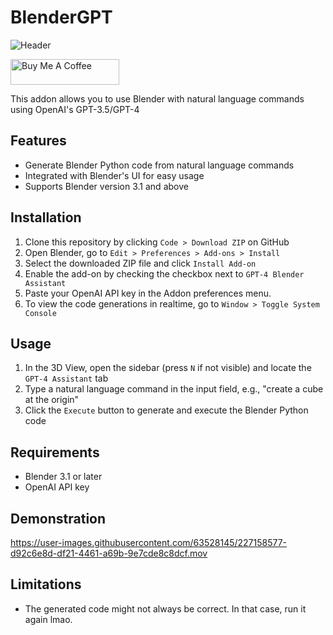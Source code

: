 # BlenderGPT
![Header](https://user-images.githubusercontent.com/63528145/227160213-6862cd5e-b31f-43ea-a5e5-6cc340a95617.png)



<a href="https://www.buymeacoffee.com/gd3kr" target="_blank"><img src="https://cdn.buymeacoffee.com/buttons/default-orange.png" alt="Buy Me A Coffee" height="41" width="174"></a>


This addon allows you to use Blender with natural language commands using OpenAI's GPT-3.5/GPT-4


## Features

- Generate Blender Python code from natural language commands
- Integrated with Blender's UI for easy usage
- Supports Blender version 3.1 and above

## Installation

1. Clone this repository by clicking `Code > Download ZIP` on GitHub
2. Open Blender, go to `Edit > Preferences > Add-ons > Install`
3. Select the downloaded ZIP file and click `Install Add-on`
4. Enable the add-on by checking the checkbox next to `GPT-4 Blender Assistant`
5. Paste your OpenAI API key in the Addon preferences menu.
5. To view the code generations in realtime, go to `Window > Toggle System Console`

## Usage

1. In the 3D View, open the sidebar (press `N` if not visible) and locate the `GPT-4 Assistant` tab
2. Type a natural language command in the input field, e.g., "create a cube at the origin"
3. Click the `Execute` button to generate and execute the Blender Python code

## Requirements

- Blender 3.1 or later
- OpenAI API key

## Demonstration
https://user-images.githubusercontent.com/63528145/227158577-d92c6e8d-df21-4461-a69b-9e7cde8c8dcf.mov

## Limitations

- The generated code might not always be correct. In that case, run it again lmao.
